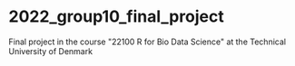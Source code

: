 # 2022_group10_final_project
Final project in the course "22100 R for Bio Data Science" at the Technical University of Denmark
